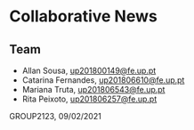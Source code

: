 # Collaborative News 


## Team 

* Allan Sousa, up201800149@fe.up.pt
* Catarina Fernandes, up201806610@fe.up.pt
* Mariana Truta, up201806543@fe.up.pt
* Rita Peixoto, up201806257@fe.up.pt


GROUP2123, 09/02/2021
